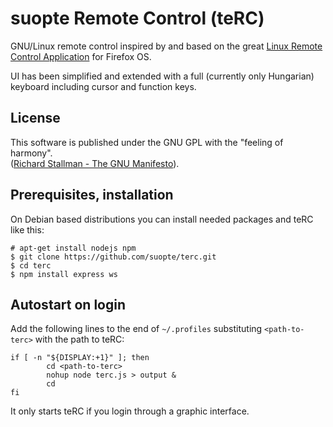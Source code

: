 suopte Remote Control (teRC)
============================

GNU/Linux remote control inspired by and based on the great [Linux Remote Control Application](https://github.com/Agneli/linux-remote-control) for Firefox OS.

UI has been simplified and extended with a full (currently only Hungarian) keyboard including cursor and function keys.

License
-------
This software is published under the GNU GPL with the "feeling of harmony".  
([Richard Stallman - The GNU Manifesto](https://www.gnu.org/gnu/manifesto.html#why-help)).

Prerequisites, installation
---------------------------
On Debian based distributions you can install needed packages and teRC like this:

	# apt-get install nodejs npm
	$ git clone https://github.com/suopte/terc.git
	$ cd terc
	$ npm install express ws

Autostart on login
------------------
Add the following lines to the end of `~/.profiles` substituting `<path-to-terc>` with the path to teRC:

	if [ -n "${DISPLAY:+1}" ]; then
			cd <path-to-terc>
			nohup node terc.js > output &
			cd
	fi

It only starts teRC if you login through a graphic interface.
